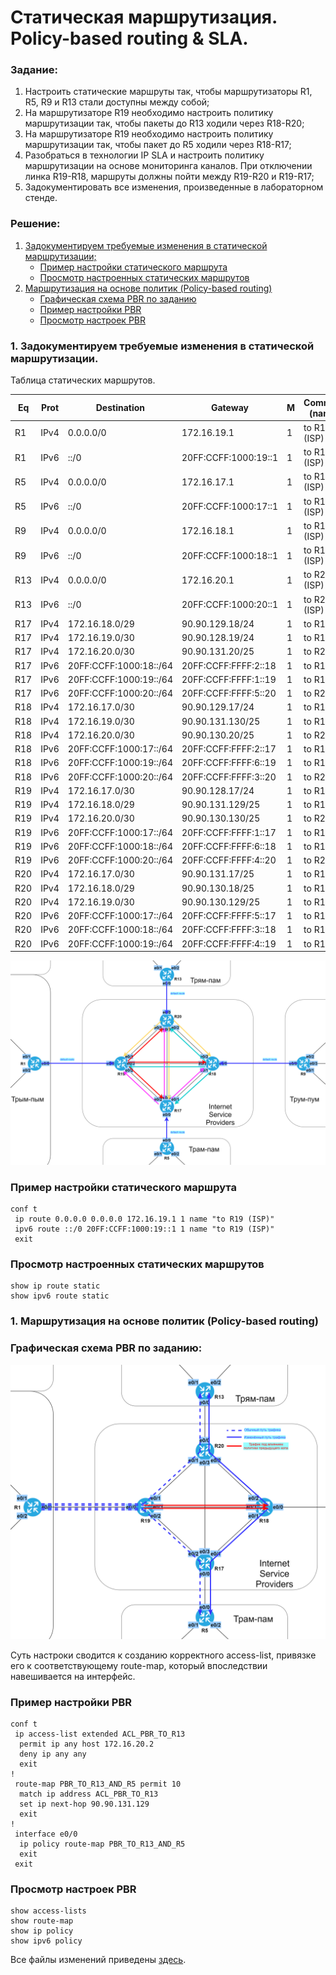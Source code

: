 # Статическая маршрутизация. Policy-based routing & SLA.

###  Задание:

  1. Настроить статические маршруты так, чтобы маршрутизаторы R1, R5, R9 и R13 стали доступны между собой;
  2. На маршрутизаторе R19 необходимо настроить политику маршрутизации так, чтобы пакеты до R13 ходили через R18-R20;
  3. На маршрутизаторе R19 необходимо настроить политику маршрутизации так, чтобы пакет до R5 ходили через R18-R17;
  4. Разобраться в технологии IP SLA и настроить политику маршрутизации на основе мониторинга каналов. При отключении линка R19-R18, маршруты должны пойти между R19-R20 и R19-R17;
  5. Задокументировать все изменения, произведенные в лабораторном стенде.



###  Решение:

  1. [Задокументируем требуемые изменения в статической маршрутизации;]()
     - [Пример настройки статического маршрута]()
     - [Просмотр настроенных статических маршрутов]()
  2. [Маршрутизация на основе политик (Policy-based routing)]()
     - [Графическая схема PBR по заданию]()
     - [Пример настройки PBR]()
     - [Просмотр настроек PBR]()


###  1. Задокументируем требуемые изменения в статической маршрутизации.


  Таблица статических маршрутов.

| Eq  | Prot | Destination              | Gateway                | M | Comment (name)                       |
|-----|------|--------------------------|------------------------|---|--------------------------------------|
| R1  | IPv4 | 0.0.0.0/0                | 172.16.19.1            | 1 | to R19 (ISP)                         |
| R1  | IPv6 | ::/0                     | 20FF:CCFF:1000:19::1   | 1 | to R19 (ISP)                         |
| R5  | IPv4 | 0.0.0.0/0                | 172.16.17.1            | 1 | to R17 (ISP)                         |
| R5  | IPv6 | ::/0                     | 20FF:CCFF:1000:17::1   | 1 | to R17 (ISP)                         |
| R9  | IPv4 | 0.0.0.0/0                | 172.16.18.1            | 1 | to R18 (ISP)                         |
| R9  | IPv6 | ::/0                     | 20FF:CCFF:1000:18::1   | 1 | to R18 (ISP)                         |
| R13 | IPv4 | 0.0.0.0/0                | 172.16.20.1            | 1 | to R20 (ISP)                         |
| R13 | IPv6 | ::/0                     | 20FF:CCFF:1000:20::1   | 1 | to R20 (ISP)                         |
| R17 | IPv4 | 172.16.18.0/29           | 90.90.129.18/24        | 1 | to R18                               |
| R17 | IPv4 | 172.16.19.0/30           | 90.90.128.19/24        | 1 | to R19                               |
| R17 | IPv4 | 172.16.20.0/30           | 90.90.131.20/25        | 1 | to R20                               |
| R17 | IPv6 | 20FF:CCFF:1000:18::/64   | 20FF:CCFF:FFFF:2::18   | 1 | to R18                               |
| R17 | IPv6 | 20FF:CCFF:1000:19::/64   | 20FF:CCFF:FFFF:1::19   | 1 | to R19                               |
| R17 | IPv6 | 20FF:CCFF:1000:20::/64   | 20FF:CCFF:FFFF:5::20   | 1 | to R20                               |
| R18 | IPv4 | 172.16.17.0/30           | 90.90.129.17/24        | 1 | to R17                               |
| R18 | IPv4 | 172.16.19.0/30           | 90.90.131.130/25       | 1 | to R19                               |
| R18 | IPv4 | 172.16.20.0/30           | 90.90.130.20/25        | 1 | to R20                               |
| R18 | IPv6 | 20FF:CCFF:1000:17::/64   | 20FF:CCFF:FFFF:2::17   | 1 | to R17                               |
| R18 | IPv6 | 20FF:CCFF:1000:19::/64   | 20FF:CCFF:FFFF:6::19   | 1 | to R19                               |
| R18 | IPv6 | 20FF:CCFF:1000:20::/64   | 20FF:CCFF:FFFF:3::20   | 1 | to R20                               |
| R19 | IPv4 | 172.16.17.0/30           | 90.90.128.17/24        | 1 | to R17                               |
| R19 | IPv4 | 172.16.18.0/29           | 90.90.131.129/25       | 1 | to R18                               |
| R19 | IPv4 | 172.16.20.0/30           | 90.90.130.130/25       | 1 | to R20                               |
| R19 | IPv6 | 20FF:CCFF:1000:17::/64   | 20FF:CCFF:FFFF:1::17   | 1 | to R17                               |
| R19 | IPv6 | 20FF:CCFF:1000:18::/64   | 20FF:CCFF:FFFF:6::18   | 1 | to R18                               |
| R19 | IPv6 | 20FF:CCFF:1000:20::/64   | 20FF:CCFF:FFFF:4::20   | 1 | to R20                               |
| R20 | IPv4 | 172.16.17.0/30           | 90.90.131.17/25        | 1 | to R17                               |
| R20 | IPv4 | 172.16.18.0/29           | 90.90.130.18/25        | 1 | to R18                               |
| R20 | IPv4 | 172.16.19.0/30           | 90.90.130.129/25       | 1 | to R19                               |
| R20 | IPv6 | 20FF:CCFF:1000:17::/64   | 20FF:CCFF:FFFF:5::17   | 1 | to R17                               |
| R20 | IPv6 | 20FF:CCFF:1000:18::/64   | 20FF:CCFF:FFFF:3::18   | 1 | to R18                               |
| R20 | IPv6 | 20FF:CCFF:1000:19::/64   | 20FF:CCFF:FFFF:4::19   | 1 | to R19                               |

![](static_routing.png)

### Пример настройки статического маршрута

```
conf t
 ip route 0.0.0.0 0.0.0.0 172.16.19.1 1 name "to R19 (ISP)"
 ipv6 route ::/0 20FF:CCFF:1000:19::1 1 name "to R19 (ISP)"
 exit
```

### Просмотр настроенных статических маршрутов

```
show ip route static
show ipv6 route static
```

###  1. Маршрутизация на основе политик (Policy-based routing)

###  Графическая схема PBR по заданию:

![](pbr.png)

Суть настроки сводится к созданию корректного access-list, привязке его к соответствующему route-map, который впоследствии навешивается на интерфейс.   

###  Пример настройки PBR

```
conf t
 ip access-list extended ACL_PBR_TO_R13
  permit ip any host 172.16.20.2
  deny ip any any
  exit
!
 route-map PBR_TO_R13_AND_R5 permit 10
  match ip address ACL_PBR_TO_R13
  set ip next-hop 90.90.131.129
  exit
!
 interface e0/0
  ip policy route-map PBR_TO_R13_AND_R5
  exit
 exit
```

###  Просмотр настроек PBR

```
show access-lists
show route-map
show ip policy
show ipv6 policy
```

Все файлы изменений приведены [здесь](configs/).


